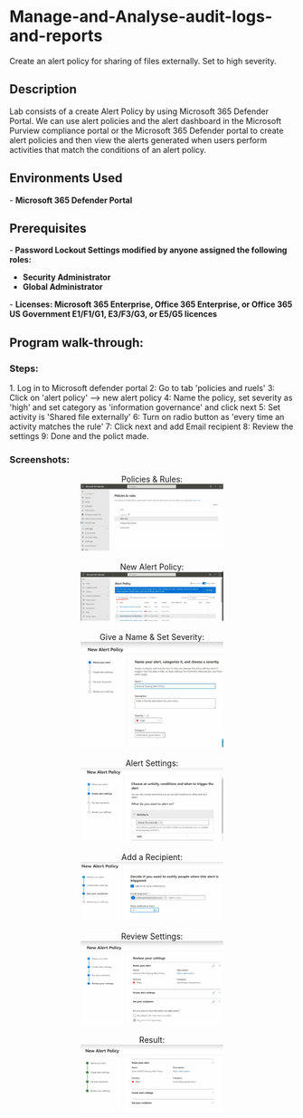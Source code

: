 # Manage-and-Analyse-audit-logs-and-reports
 Create an alert policy for sharing of files externally. Set to high severity.

<h2>Description</h2>
Lab consists of a create Alert Policy by using Microsoft 365 Defender Portal. We can use alert policies and the alert dashboard in the Microsoft Purview compliance portal or the Microsoft 365 Defender portal to create alert policies and then view the alerts generated when users perform activities that match the conditions of an alert policy.	
<br />


<h2>Environments Used </h2>
- <b>Microsoft 365 Defender Portal </b>

<h2>Prerequisites</h2>

-<b> Password Lockout Settings modified by anyone assigned the following roles:
 - Security Administrator
 - Global Administrator
 </b>
- <b> Licenses:  Microsoft 365 Enterprise, Office 365 Enterprise, or Office 365 US Government E1/F1/G1, E3/F3/G3, or E5/G5 licences</b>

<h2>Program walk-through:</h2>

<h3>Steps: </h3>
1. Log in to Microsoft defender portal
2: Go to tab 'policies and ruels'
3: Click on 'alert policy' --> new alert policy
4: Name the policy, set severity as 'high' and set category as 'information governance' and click next
5: Set activity is 'Shared file externally' 
6: Turn on radio button as 'every time an activity matches the rule'
7: Click next and add Email recipient
8: Review the settings 
9: Done and the polict made.

<h3>Screenshots:</h3>

<p align="center">
Policies & Rules:  <br/>
<img src="policies.png" height="50%" width="50%" />
<br />
<br />
New Alert Policy:  <br/>
<img src="new alert policy.png" height="50%" width="50%" />
<br />
<br />
Give a Name & Set Severity: <br/>
<img src="name & severity.png" height="50%" width="50%"/>
<br />
<br />
Alert Settings: <br/>
<img src="alert settings.png" height="65%" width="50%"/>
<br />
<br />
Add a Recipient: <br/>
<img src="recipient.png" height="65%" width="50%"/>
<br />
<br />
Review Settings: <br/>
<img src="review.png" height="65%" width="50%"/>
<br />
<br />
Result: <br/>
<img src="result.png" height="65%" width="50%"/>
<br />
<br />



</p>

<!--
 ```diff
- text in red
+ text in green
! text in orange
# text in gray
@@ text in purple (and bold)@@
```
--!>
